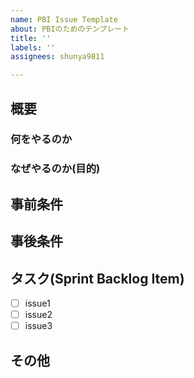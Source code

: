 ```yaml
---
name: PBI Issue Template
about: PBIのためのテンプレート
title: ''
labels: ''
assignees: shunya9811

---
```


## 概要
<!-- このPBIにおける主要な課題や機能、及び期待される成果について簡潔に説明してください。-->

### 何をやるのか

### なぜやるのか(目的)

## 事前条件
<!-- このPBIを開始するための概要を記載してください。Ready条件となるPBIがあれば、記載してください-->
<!-- このPBIを開始するための概要 -->
<!-- 受入条件1 -->
<!-- 受入条件2 -->
<!-- 受入条件3 -->

## 事後条件
<!-- このPBIを完了とするための条件をリスト形式で記載してください。受け入れ条件は状態として記載します。-->

## タスク(Sprint Backlog Item)
<!-- 開発者がこのPBIを達成するために必要なSBI（具体的な作業項目）をリスト形式で記載してください。-->
- [ ] issue1
- [ ] issue2
- [ ] issue3

## その他
<!-- このPBIに関連するドキュメント、過去の類似したPBI、注記や備考などをここに記載してください。-->
